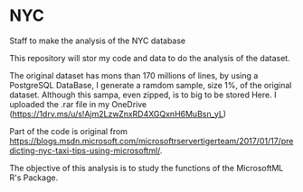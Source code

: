 # NYC
Staff to make the analysis of the NYC database

This repository will stor my code and data to do the analysis of the dataset. 

The original dataset has mons than 170 millions of lines, by using a PostgreSQL DataBase, I generate a ramdom sample, size 1%, of the original dataset. Although this sampa, even zipped, is to big to be stored Here. I uploaded the .rar file in my OneDrive (https://1drv.ms/u/s!Ajm2LzwZnxRD4XGQxnH6MuBsn_yL)

Part of the code is original from https://blogs.msdn.microsoft.com/microsoftrservertigerteam/2017/01/17/predicting-nyc-taxi-tips-using-microsoftml/.

The objective of this analysis is to study the functions of the MicrosoftML R's Package.
